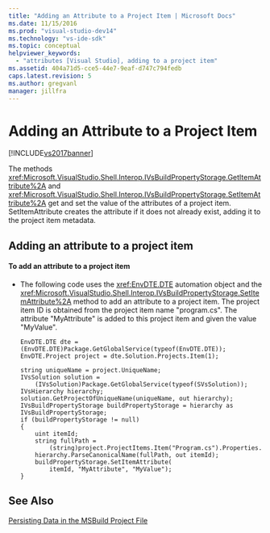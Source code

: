 ```yaml
---
title: "Adding an Attribute to a Project Item | Microsoft Docs"
ms.date: 11/15/2016
ms.prod: "visual-studio-dev14"
ms.technology: "vs-ide-sdk"
ms.topic: conceptual
helpviewer_keywords: 
  - "attributes [Visual Studio], adding to a project item"
ms.assetid: 404a71d5-cce5-44e7-9eaf-d747c794fedb
caps.latest.revision: 5
ms.author: gregvanl
manager: jillfra
---
```

# Adding an Attribute to a Project Item
[!INCLUDE[vs2017banner](../includes/vs2017banner.md)]

The methods <xref:Microsoft.VisualStudio.Shell.Interop.IVsBuildPropertyStorage.GetItemAttribute%2A> and <xref:Microsoft.VisualStudio.Shell.Interop.IVsBuildPropertyStorage.SetItemAttribute%2A> get and set the value of the attributes of a project item. SetItemAttribute creates the attribute if it does not already exist, adding it to the project item metadata.  
  
## Adding an attribute to a project item  
  
#### To add an attribute to a project item  
  
- The following code uses the <xref:EnvDTE.DTE> automation object and the <xref:Microsoft.VisualStudio.Shell.Interop.IVsBuildPropertyStorage.SetItemAttribute%2A> method to add an attribute to a project item. The project item ID is obtained from the project item name "program.cs". The attribute "MyAttribute" is added to this project item and given the value "MyValue".  
  
    ```  
    EnvDTE.DTE dte = (EnvDTE.DTE)Package.GetGlobalService(typeof(EnvDTE.DTE));  
    EnvDTE.Project project = dte.Solution.Projects.Item(1);  
  
    string uniqueName = project.UniqueName;  
    IVsSolution solution =     (IVsSolution)Package.GetGlobalService(typeof(SVsSolution));  
    IVsHierarchy hierarchy;  
    solution.GetProjectOfUniqueName(uniqueName, out hierarchy);  
    IVsBuildPropertyStorage buildPropertyStorage = hierarchy as IVsBuildPropertyStorage;  
    if (buildPropertyStorage != null)  
    {  
        uint itemId;  
        string fullPath =         (string)project.ProjectItems.Item("Program.cs").Properties.Item("FullPath").Value;  
        hierarchy.ParseCanonicalName(fullPath, out itemId);  
        buildPropertyStorage.SetItemAttribute(  
            itemId, "MyAttribute", "MyValue");  
    }  
  
    ```  
  
## See Also  
 [Persisting Data in the MSBuild Project File](../extensibility/internals/persisting-data-in-the-msbuild-project-file.md)

